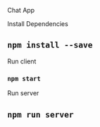 Chat App


Install Dependencies

## `npm install --save`

Run client

### `npm start`

Run server

## `npm run server`